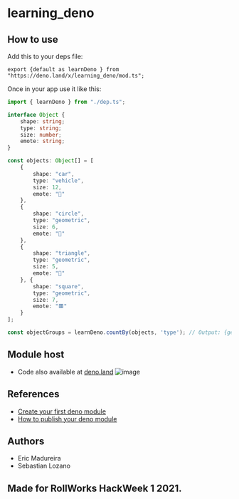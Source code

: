 # learning_deno

## How to use
Add this to your deps file:

`export {default as learnDeno } from "https://deno.land/x/learning_deno/mod.ts";`

Once in your app use it like this:

```ts
import { learnDeno } from "./dep.ts";

interface Object {
    shape: string;
    type: string;
    size: number;
    emote: string;
}

const objects: Object[] = [
    {
        shape: "car",
        type: "vehicle",
        size: 12,
        emote: "🚗"
    },
    {
        shape: "circle",
        type: "geometric",
        size: 6,
        emote: "🔴"
    },
    {
        shape: "triangle",
        type: "geometric",
        size: 5,
        emote: "🔺"
    }, {
        shape: "square",
        type: "geometric",
        size: 7,
        emote: "🟥"
    }
];

const objectGroups = learnDeno.countBy(objects, 'type'); // Output: {geometric: 3, vehicle: 1 }

```

## Module host
- Code also available at [deno.land](https://deno.land/x/learning_deno)
![image](https://user-images.githubusercontent.com/81642614/121691511-74039480-ca9d-11eb-8491-7a8c5e7ed15a.png)

## References
- [Create your first deno module](https://dev.to/brunnerlivio/create-your-first-module-with-deno-575k)
- [How to publish your deno module](https://dev.to/craigmorten/how-to-publish-deno-modules-2cg6)

## Authors
- Eric Madureira
- Sebastian Lozano

## Made for RollWorks HackWeek 1 2021.
